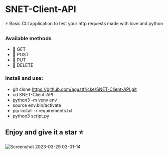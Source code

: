 # SNET-Client-API

⚡  Basic CLI application to test your http requests made with love and python 

### Available methods

- :satellite: GET 
- :satellite: POST 
- :satellite: PUT 
- :satellite: DELETE

### install and use:
- git clone https://github.com/agustfricke/SNET-Client-API.git
- cd SNET-Client-API
- python3 -m venv env
- source env.bin/activate
- pip install -r requirements.txt
- python3 script.py

## Enjoy and give it a star ⭐
![Screenshot 2023-03-29 03-01-14](https://user-images.githubusercontent.com/110266171/228440627-a5021460-93b2-4fc7-ae67-2857cebf90c7.png)
